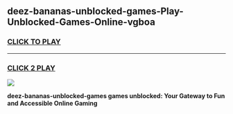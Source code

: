 
## deez-bananas-unblocked-games-Play-Unblocked-Games-Online-vgboa
<h3>
<a href="https://premium76.site?title=deez-bananas-unblocked-games&ref=24A">CLICK TO PLAY</a></h3>
<hr>

<h3>
<a href="https://premium76.site?title=deez-bananas-unblocked-games&ref=24A">CLICK 2 PLAY</a>
  
</h3>

<a href="https://premium76.site?title=deez-bananas-unblocked-games&ref=24A"><img src="https://clearcache.store/games.png"></a>


**deez-bananas-unblocked-games games unblocked: Your Gateway to Fun and Accessible Online Gaming**
